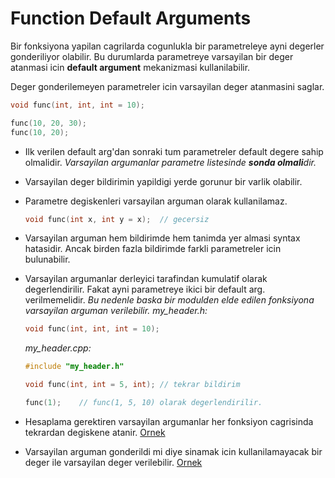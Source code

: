 # Function Default Arguments

Bir fonksiyona yapilan cagrilarda cogunlukla bir parametreleye ayni degerler gonderiliyor olabilir. Bu durumlarda parametreye varsayilan bir deger atanmasi icin **default argument** mekanizmasi kullanilabilir.

Deger gonderilemeyen parametreler icin varsayilan deger atanmasini saglar.

```C++
void func(int, int, int = 10);
```
```C++
func(10, 20, 30);
func(10, 20);
```

* Ilk verilen default arg'dan sonraki tum parametreler default degere sahip olmalidir.
  *Varsayilan argumanlar parametre listesinde **sonda olmali**dir.*
* Varsayilan deger bildirimin yapildigi yerde gorunur bir varlik olabilir.
* Parametre degiskenleri varsayilan arguman olarak kullanilamaz.
  ```C++
  void func(int x, int y = x);  // gecersiz
  ```
* Varsayilan arguman hem bildirimde hem tanimda yer almasi syntax hatasidir. 
  Ancak birden fazla bildirimde farkli parametreler icin bulunabilir.
* Varsayilan argumanlar derleyici tarafindan kumulatif olarak degerlendirilir. Fakat ayni parametreye ikici bir default arg. verilmemelidir. *Bu nedenle baska bir modulden elde edilen fonksiyona varsayilan arguman verilebilir.*
  *my_header.h:*
  ```C++
  void func(int, int, int = 10);
  ```
  *my_header.cpp:*
  ```C++
  #include "my_header.h"

  void func(int, int = 5, int); // tekrar bildirim
  
  func(1);    // func(1, 5, 10) olarak degerlendirilir.
  ```
* Hesaplama gerektiren varsayilan argumanlar her fonksiyon cagrisinda tekrardan degiskene atanir.
  [Ornek](res/src/default_args01.cpp)
  
* Varsayilan arguman gonderildi mi diye sinamak icin kullanilamayacak bir deger ile varsayilan deger verilebilir. 
  [Ornek](res/src/default_args02.cpp)
